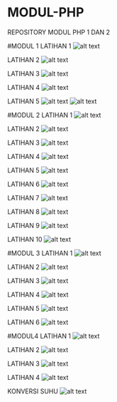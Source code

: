 # MODUL-PHP
REPOSITORY MODUL PHP 1 DAN 2

#MODUL 1
LATIHAN 1
![alt text](https://github.com/AnandaKW/MODUL-PHP/blob/master/MODUL%201/LATIHAN%201-A.png)

LATIHAN 2
![alt text](https://github.com/AnandaKW/MODUL-PHP/blob/master/MODUL%201/LATIHAN2-A.png)

LATIHAN 3
![alt text](https://github.com/AnandaKW/MODUL-PHP/blob/master/MODUL%201/LATIHAN3-A.png)

LATIHAN 4
![alt text](https://github.com/AnandaKW/MODUL-PHP/blob/master/MODUL%201/LATIHAN4-A.png)

LATIHAN 5
![alt text](https://github.com/AnandaKW/MODUL-PHP/blob/master/MODUL%201/LATIHAN5-A(1).png)
![alt text](https://github.com/AnandaKW/MODUL-PHP/blob/master/MODUL%201/LATIHAN5-A(2).png)

#MODUL 2
LATIHAN 1
![alt text](https://github.com/AnandaKW/MODUL-PHP/blob/master/MODUL%202/LATIHAN1-B.png)

LATIHAN 2
![alt text](https://github.com/AnandaKW/MODUL-PHP/blob/master/MODUL%202/LATIHAN2-B.png)

LATIHAN 3
![alt text](https://github.com/AnandaKW/MODUL-PHP/blob/master/MODUL%202/LATIHAN3-B.png)

LATIHAN 4
![alt text](https://github.com/AnandaKW/MODUL-PHP/blob/master/MODUL%202/LATIHAN4-B.png)

LATIHAN 5
![alt text](https://github.com/AnandaKW/MODUL-PHP/blob/master/MODUL%202/LATIHAN5-B.png)

LATIHAN 6
![alt text](https://github.com/AnandaKW/MODUL-PHP/blob/master/MODUL%202/LATIHAN6.png)

LATIHAN 7
![alt text](https://github.com/AnandaKW/MODUL-PHP/blob/master/MODUL%202/LATIHAN7.png)

LATIHAN 8
![alt text](https://github.com/AnandaKW/MODUL-PHP/blob/master/MODUL%202/LATIHAN8.png)

LATIHAN 9
![alt text](https://github.com/AnandaKW/MODUL-PHP/blob/master/MODUL%202/LATIHAN9.png)

LATIHAN 10
![alt text](https://github.com/AnandaKW/MODUL-PHP/blob/master/MODUL%202/LATIHAN10.png)

#MODUL 3
LATIHAN 1
![alt text](https://github.com/AnandaKW/MODUL-PHP/blob/master/MODUL%203/Latihan1.png)

LATIHAN 2
![alt text](https://github.com/AnandaKW/MODUL-PHP/blob/master/MODUL%203/Latihan2.png)

LATIHAN 3
![alt text](https://github.com/AnandaKW/MODUL-PHP/blob/master/MODUL%203/Latihan3.png)

LATIHAN 4
![alt text](https://github.com/AnandaKW/MODUL-PHP/blob/master/MODUL%203/Latihan4.png)

LATIHAN 5
![alt text](https://github.com/AnandaKW/MODUL-PHP/blob/master/MODUL%203/Latihan5.png)

LATIHAN 6
![alt text](https://github.com/AnandaKW/MODUL-PHP/blob/master/MODUL%203/Latihan6.png)

#MODUL4
LATIHAN 1
![alt text](https://github.com/AnandaKW/MODUL-PHP/blob/master/MODUL%204/Latihan1.png)

LATIHAN 2
![alt text](https://github.com/AnandaKW/MODUL-PHP/blob/master/MODUL%204/Latihan2.png)

LATIHAN 3
![alt text](https://github.com/AnandaKW/MODUL-PHP/blob/master/MODUL%204/Latihan3.png)

LATIHAN 4
![alt text](https://github.com/AnandaKW/MODUL-PHP/blob/master/MODUL%204/Latihan4.png)

KONVERSI SUHU
![alt text](https://github.com/AnandaKW/MODUL-PHP/blob/master/MODUL%204/Konversi%20Suhu.png)
